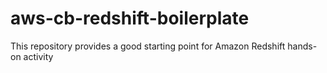 # aws-cb-redshift-boilerplate
This repository provides a good starting point for Amazon Redshift hands-on activity
